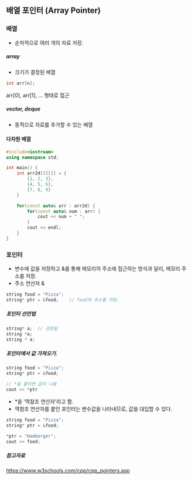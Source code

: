 ## 배열 포인터 (Array Pointer)

### 배열
- 순차적으로 여러 개의 자료 저장.
##### array
- 크기가 결정된 배열
```cpp
int arr[n];
```
arr[0], arr[1], ... 형태로 접근

##### vector, deque
- 동적으로 자료를 추가할 수 있는 배열

#### 다차원 배열
```cpp
#include<iostream>
using namespace std;

int main() {
    int arr2d[3][3] = {
        {1, 2, 3},
        {4, 5, 6},
        {7, 8, 9}
    }

    for(const auto& arr : arr2d) {
        for(const auto& num : arr) {
            cout << num + " ";
        }
        cout << endl;
    }
}
```


### 포인터
- 변수에 값을 저장하고 &를 통해 메모리의 주소에 접근하는 방식과 달리, 메모리 주소를 저장.
- 주소 연산자 &
```cpp
string food = "Pizza";
string* ptr = &food;    // food의 주소를 저장.
```

##### 포인터 선언법
```cpp
string* a;  // 권장됨
string *a;
string * a;
```

##### 포인터에서 값 가져오기.
```cpp
string food = "Pizza";
string* ptr = &food;

// *을 붙이면 값이 나옴
cout << *ptr
```
- *을 '역참조 연산자'라고 함. 
- 역참조 연산자를 붙인 포인터는 변수값을 나타내므로, 값을 대입할 수 있다.
```cpp
string food = "Pizza";
string* ptr = &food;

*ptr = "Hamberger";
cout << food;
```


##### 참고자료
https://www.w3schools.com/cpp/cpp_pointers.asp